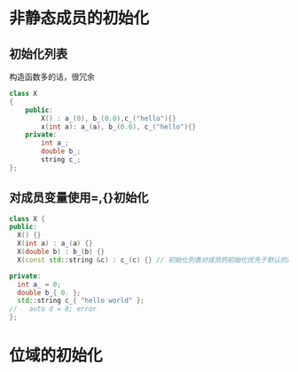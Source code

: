 # 非静态成员的初始化
## 初始化列表
构造函数多的话，很冗余
```c++
class X 
{
    public:
        X() : a_(0), b_(0.0),c_("hello"){}
        x(int a): a_(a), b_(0.0), c_("hello"){}
    private:
        int a_;
        double b_;
        string c_;
};
```
## 对成员变量使用=,{}初始化
```c++
class X {
public:
  X() {}
  X(int a) : a_(a) {}
  X(double b) : b_(b) {}
  X(const std::string &c) : c_(c) {} // 初始化列表对成员的初始化优先于默认的声明{}初始化

private:
  int a_ = 0;
  double b_{ 0. };
  std::string c_{ "hello world" };
//   auto d = 8; error
};
```

# 位域的初始化